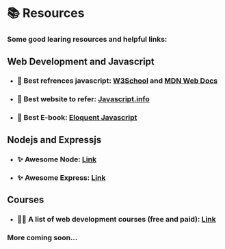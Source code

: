 # 📚 Resources

### Some good learing resources and helpful links:

## Web Development and Javascript

- ### 🔗 Best refrences javascript: [W3School](https://www.w3schools.com/js/) and [MDN Web Docs](https://developer.mozilla.org/en-US/docs/Web/JavaScript)
- ### 🔗 Best website to refer: [Javascript.info](https://javascript.info/)
- ### 🔗 Best E-book: [Eloquent Javascript](https://eloquentjavascript.net/)

## Nodejs and Expressjs

- ### ✨ Awesome Node: [Link](https://github.com/sindresorhus/awesome-nodejs)
- ### ✨ Awesome Express: [Link](https://github.com/rajikaimal/awesome-express)

## Courses

- ### 👨‍🎓 A list of web development courses (free and paid): [Link](https://github.com/lndgalante/courses-list)

### More coming soon...
